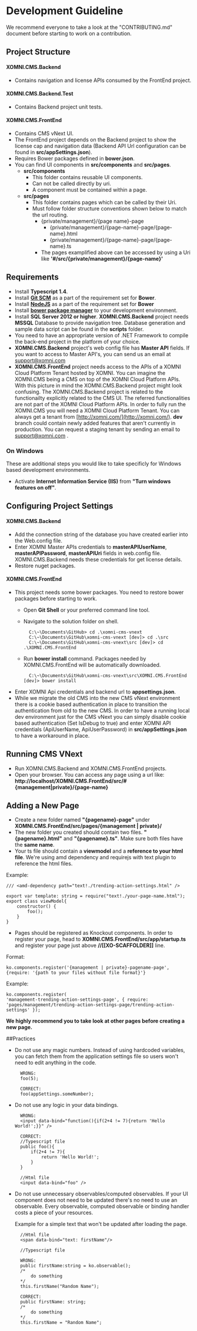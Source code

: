 # Development Guideline

We recommend everyone to take a look at the "CONTRIBUTING.md" document before starting to work on a contribution.

## Project Structure

#### XOMNI.CMS.Backend

* Contains navigation and license APIs consumed by the FrontEnd project.

#### XOMNI.CMS.Backend.Test

* Contains Backend project unit tests.

#### XOMNI.CMS.FrontEnd

  * Contains CMS vNext UI.
  * The FrontEnd project depends on the Backend project to show the license cap and navigation data (Backend API Url configuration can be found in **src/appSettings.json**).
  * Requires Bower packages defined in **bower.json**.
  * You can find UI components in **src/components** and **src/pages**.
    * **src/components**
      * This folder contains reusable UI components.
      * Can not be called directly by uri.
      * A component must be contained within a page.
    * **src/pages**
      * This folder contains pages which can be called by their Uri.
      * Must follow folder structure conventions shown below to match the url routing.
        * {private/management}/{page name}-page
          * {private/management}/{page-name}-page/{page-name}.html
          * {private/management}/{page-name}-page/{page-name}.ts
        * The pages examplified above can be accessed by using a Uri like **'#/src/{private/management}/{page-name}'**

## Requirements
*  Install **Typescript 1.4**.
*  Install [**Git SCM**](http://git-scm.com/) as a part of the requirement set for **Bower**.
*  Install [**NodeJS**](https://nodejs.org/) as a part of the requirement set for **Bower**
*  Install [**bower package manager**](http://bower.io) to your development environment.
*  Install **SQL Server 2012 or higher**. **XOMNI.CMS.Backend** project needs **MSSQL** Database to provide navigation tree. Database generation and sample data script can be found in the **scripts** folder.
*  You need to have an appropriate version of .NET Framework to compile the back-end project in the platform of your choice.
*  **XOMNI.CMS.Backend** project's web config file has **Master API** fields. If you want to access to Master API's, you can send us an email at  [support@xomni.com](mailto:support@xomni.com)
*  **XOMNI.CMS.FrontEnd** project needs access to the APIs of a XOMNI Cloud Platform Tenant hosted by XOMNI. You can imagine the XOMNI.CMS being a CMS on top of the XOMNI Cloud Platform APIs. With this picture in mind the XOMNI.CMS.Backend project might look confusing. The XOMNI.CMS.Backend project is related to the functionailty explicitly related to the CMS UI. The referred functionalities are not part of the XOMNI Cloud Platform APIs. In order to fully run the XOMNI.CMS you will need a XOMNI Cloud Platform Tenant. You can always get a tenant from [http://xomni.com/](http://xomni.com/). **dev** branch could contain newly added features that aren't currently in production. You can request a staging tenant by sending an email to [support@xomni.com](mailto:support@xomni.com) .

### On Windows
These are additional steps you would like to take specificly for Windows based development environments.
*  Activate **Internet Information Service (IIS)** from **"Turn windows features on off"**.

## Configuring Project Settings

#### XOMNI.CMS.Backend

* Add the connection string of the database you have created earlier into the Web.config file.
* Enter XOMNI Master APIs credentials to **masterAPIUserName**, **masterAPIPassword**, **masterAPIUri** fields in web.config file. XOMNI.CMS.Backend needs these credentials for get license details.
* Restore nuget packages.

#### XOMNI.CMS.FrontEnd

* This project needs some bower packages. You need to restore bower packages before starting to work.
	* Open **Git Shell** or your preferred command line tool.
	* Navigate to the solution folder on shell.

			C:\~\Documents\GitHub> cd .\xomni-cms-vnext
			C:\~\Documents\GitHub\xomni-cms-vnext [dev]> cd .\src
			C:\~\Documents\GitHub\xomni-cms-vnext\src [dev]> cd .\XOMNI.CMS.FrontEnd
	* Run **bower install** command. Packages needed by XOMNI.CMS.FrontEnd will be automatically downloaded.

			C:\~\Documents\GitHub\xomni-cms-vnext\src\XOMNI.CMS.FrontEnd [dev]> bower install
* Enter XOMNI Api credentials and backend url to **appsettings.json**.
* While we migrate the old CMS into the new CMS vNext environment there is a cookie based authentication in place to transition the authentication from old to the new CMS. In order to have a running local dev environment just for the CMS vNext you can simply disable cookie based authentication (Set IsDebug to true) and enter XOMNI API credentials (ApiUserName, ApiUserPassword) in **src/appSettings.json** to have a workaround in place.

## Running CMS VNext

* Run XOMNI.CMS.Backend and XOMNI.CMS.FrontEnd projects.
* Open your browser. You can access any page using a url like: **http://localhost/XOMNI.CMS.FrontEnd/src/#{management|private}/{page-name}**

## Adding a New Page

* Create a new folder named **"{pagename}-page"** under **XOMNI.CMS.FrontEnd/src/pages/{management | private}/**
* The new folder you created should contain two files. **"{pagename}.html"** and **"{pagename}.ts"**. Make sure both files have the **same name**.
* Your ts file should contain a **viewmodel** and a **reference to your html file**. We're using amd dependency and requirejs with text plugin to reference the html files.

Example:

	/// <amd-dependency path="text!./trending-action-settings.html" />

	export var template: string = require("text!./your-page-name.html");
	export class viewModel{
		constructor() {
        	foo();
    	}
	}

* Pages should be registered as Knockout components. In order to register your page, head to **XOMNI.CMS.FrontEnd/src/app/startup.ts** and register your page just above **//[[XO-SCAFFOLDER]]** line.

Format:

	ko.components.register('{management | private}-pagename-page',{require: '{path to your files without file format}'}

Example:

	ko.components.register(
	'management-trending-action-settings-page', { require: 'pages/management/trending-action-settings-page/trending-action-settings' });

**We highly recommend you to take look at other pages before creating a new page.**


##Practices

- Do not use any magic numbers. Instead of using hardcoded variables, you can fetch them from the application settings file so users won't need to edit anything in the code.

		WRONG: 
		foo(5);

		CORRECT:
		foo(appSettings.someNumber);

- Do not use any logic in your data bindings.

		WRONG:
		<input data-bind="function(){if(2+4 != 7){return 'Hello World!';}}" />
		
		CORRECT:
		//Typescript file
		public foo(){
			if(2+4 != 7){
				return 'Hello World!';
			}		
		}

		//Html file
		<input data-bind="foo" />

- Do not use unnecessary observables/computed observables. If your UI component does not need to be updated there's no need to use an observable. Every observable, computed observable or binding handler costs a piece of your resources.

	Example for a simple text that won't be updated after loading the page.
		
		//Html file
	 	<span data-bind="text: firstName"/>

		//Typescript file

		WRONG:
		public firstName:string = ko.observable();
		/*
			do something
		*/
		this.firstName("Random Name");

		CORRECT:
		public firstName: string;
		/*
			do something
		*/
		this.firstName = "Random Name";